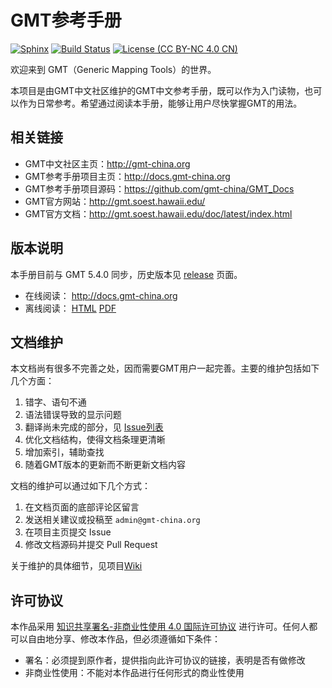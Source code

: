 # GMT参考手册

[![Sphinx](https://img.shields.io/badge/Powered%20by-Sphinx-orange.svg)](http://www.sphinx-doc.org/)
[![Build Status](https://travis-ci.org/gmt-china/GMT_docs.svg?branch=master)](https://travis-ci.org/gmt-china/GMT_docs)
[![License (CC BY-NC 4.0 CN)](https://img.shields.io/badge/license-CC%20BY--NC%204.0-red.svg)](http://creativecommons.org/licenses/by-nc/4.0/)

欢迎来到 GMT（Generic Mapping Tools）的世界。

本项目是由GMT中文社区维护的GMT中文参考手册，既可以作为入门读物，也可以作为日常参考。希望通过阅读本手册，能够让用户尽快掌握GMT的用法。

## 相关链接

- GMT中文社区主页：http://gmt-china.org
- GMT参考手册项目主页：http://docs.gmt-china.org
- GMT参考手册项目源码：https://github.com/gmt-china/GMT_Docs
- GMT官方网站：http://gmt.soest.hawaii.edu/
- GMT官方文档：http://gmt.soest.hawaii.edu/doc/latest/index.html

## 版本说明

本手册目前与 GMT 5.4.0 同步，历史版本见 [release](https://github.com/gmt-china/GMT_docs/releases) 页面。

- 在线阅读： http://docs.gmt-china.org
- 离线阅读： [HTML](http://docs.gmt-china.org/GMT_docs.zip) [PDF](http://docs.gmt-china.org/GMT_docs.pdf)

## 文档维护

本文档尚有很多不完善之处，因而需要GMT用户一起完善。主要的维护包括如下几个方面：

1. 错字、语句不通
2. 语法错误导致的显示问题
3. 翻译尚未完成的部分，见 [Issue列表](https://github.com/gmt-china/GMT_docs/issues)
4. 优化文档结构，使得文档条理更清晰
5. 增加索引，辅助查找
6. 随着GMT版本的更新而不断更新文档内容

文档的维护可以通过如下几个方式：

1. 在文档页面的底部评论区留言
2. 发送相关建议或投稿至 `admin@gmt-china.org`
3. 在项目主页提交 Issue
4. 修改文档源码并提交 Pull Request

关于维护的具体细节，见项目[Wiki](https://github.com/gmt-china/GMT_Docs/wiki)

## 许可协议

本作品采用 [知识共享署名-非商业性使用 4.0 国际许可协议](http://creativecommons.org/licenses/by-nc/4.0/) 进行许可。任何人都可以自由地分享、修改本作品，但必须遵循如下条件：

- 署名：必须提到原作者，提供指向此许可协议的链接，表明是否有做修改
- 非商业性使用：不能对本作品进行任何形式的商业性使用
